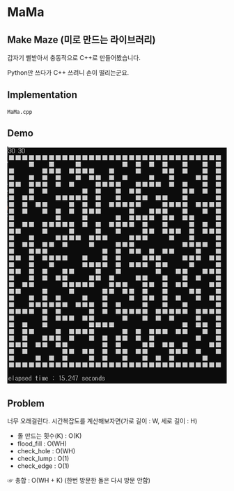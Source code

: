 # MaMa

## Make Maze (미로 만드는 라이브러리)

갑자기 삘받아서 충동적으로 C++로 만들어봤습니다.

Python만 쓰다가 C++ 쓰려니 손이 떨리는군요.

## Implementation
```
MaMa.cpp
```

## Demo
<img src="./images/30x30.PNG" alt="demo">

## Problem

너무 오래걸린다. 시간복잡도를 계산해보자면(가로 길이 : W, 세로 길이 : H)
- 돌 만드는 횟수(K) : O(K)
- flood_fill : O(WH)
- check_hole : O(WH)
- check_lump : O(1)
- check_edge : O(1)

☞ 총합 : O(WH + K)  (한번 방문한 돌은 다시 방문 안함)
